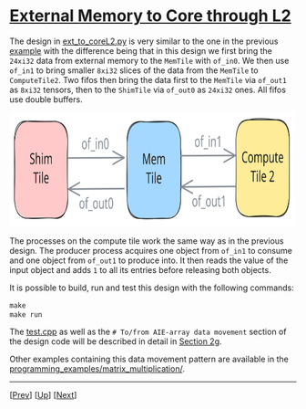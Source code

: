 <!---//===- README.md ---------------------------------------*- Markdown -*-===//
//
// This file is licensed under the Apache License v2.0 with LLVM Exceptions.
// See https://llvm.org/LICENSE.txt for license information.
// SPDX-License-Identifier: Apache-2.0 WITH LLVM-exception
//
// Copyright (C) 2024, Advanced Micro Devices, Inc.
// 
//===----------------------------------------------------------------------===//-->

# <ins>External Memory to Core through L2</ins>

The design in [ext_to_coreL2.py](./ext_to_core.py) is very similar to the one in the previous [example](../02_external_mem_to_core/) with the difference being that in this design we first bring the `24xi32` data from external memory to the `MemTile` with `of_in0`. We then use `of_in1` to bring smaller `8xi32` slices of the data from the `MemTile` to `ComputeTile2`. Two fifos then bring the data first to the `MemTile` via `of_out1` as `8xi32` tensors, then to the `ShimTile` via `of_out0` as `24xi32` ones. All fifos use double buffers.

<img src="../../../assets/ExtMemToCoreL2.svg" height=200 width="500">

The processes on the compute tile work the same way as in the previous design. The producer process acquires one object from `of_in1` to consume and one object from `of_out1` to produce into. It then reads the value of the input object and adds `1` to all its entries before releasing both objects.

It is possible to build, run and test this design with the following commands:
```
make
make run
```
The [test.cpp](./test.cpp) as well as the `# To/from AIE-array data movement` section of the design code will be described in detail in [Section 2g](../../section-2g/).

Other examples containing this data movement pattern are available in the [programming_examples/matrix_multiplication/](../../../../programming_examples/basic/matrix_multiplication/).

-----
[[Prev](../02_external_mem_to_core/)] [[Up](..)] [[Next](../04_distribute_L2/)]
